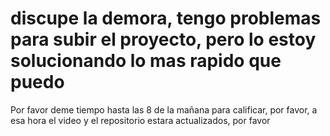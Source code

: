 # discupe la demora, tengo problemas para subir el proyecto, pero lo estoy solucionando lo mas rapido que puedo
Por favor deme tiempo hasta las 8 de la mañana para calificar, por favor, a esa hora el video y el repositorio estara actualizados, por favor
